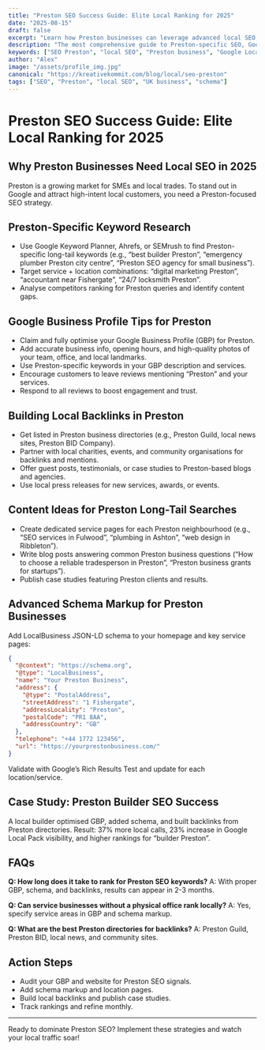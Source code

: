 ```yaml
---
title: "Preston SEO Success Guide: Elite Local Ranking for 2025"
date: "2025-08-15"
draft: false
excerpt: "Learn how Preston businesses can leverage advanced local SEO, schema, and long-tail keywords for top Google rankings."
description: "The most comprehensive guide to Preston-specific SEO, Google Local Pack, content marketing, and actionable steps for SMEs."
keywords: ["SEO Preston", "local SEO", "Preston business", "Google Local Pack", "schema markup", "long-tail keywords", "2025"]
author: "Alex"
image: "/assets/profile_img.jpg"
canonical: "https://kreativekommit.com/blog/local/seo-preston"
tags: ["SEO", "Preston", "local SEO", "UK business", "schema"]
---
```


# Preston SEO Success Guide: Elite Local Ranking for 2025

## Why Preston Businesses Need Local SEO in 2025
Preston is a growing market for SMEs and local trades. To stand out in Google and attract high-intent local customers, you need a Preston-focused SEO strategy.

## Preston-Specific Keyword Research
- Use Google Keyword Planner, Ahrefs, or SEMrush to find Preston-specific long-tail keywords (e.g., “best builder Preston”, “emergency plumber Preston city centre”, “Preston SEO agency for small business”).
- Target service + location combinations: “digital marketing Preston”, “accountant near Fishergate”, “24/7 locksmith Preston”.
- Analyse competitors ranking for Preston queries and identify content gaps.

## Google Business Profile Tips for Preston
- Claim and fully optimise your Google Business Profile (GBP) for Preston.
- Add accurate business info, opening hours, and high-quality photos of your team, office, and local landmarks.
- Use Preston-specific keywords in your GBP description and services.
- Encourage customers to leave reviews mentioning “Preston” and your services.
- Respond to all reviews to boost engagement and trust.

## Building Local Backlinks in Preston
- Get listed in Preston business directories (e.g., Preston Guild, local news sites, Preston BID Company).
- Partner with local charities, events, and community organisations for backlinks and mentions.
- Offer guest posts, testimonials, or case studies to Preston-based blogs and agencies.
- Use local press releases for new services, awards, or events.

## Content Ideas for Preston Long-Tail Searches
- Create dedicated service pages for each Preston neighbourhood (e.g., “SEO services in Fulwood”, “plumbing in Ashton”, “web design in Ribbleton”).
- Write blog posts answering common Preston business questions (“How to choose a reliable tradesperson in Preston”, “Preston business grants for startups”).
- Publish case studies featuring Preston clients and results.

## Advanced Schema Markup for Preston Businesses
Add LocalBusiness JSON-LD schema to your homepage and key service pages:
```json
{
  "@context": "https://schema.org",
  "@type": "LocalBusiness",
  "name": "Your Preston Business",
  "address": {
    "@type": "PostalAddress",
    "streetAddress": "1 Fishergate",
    "addressLocality": "Preston",
    "postalCode": "PR1 8AA",
    "addressCountry": "GB"
  },
  "telephone": "+44 1772 123456",
  "url": "https://yourprestonbusiness.com/"
}
```
Validate with Google’s Rich Results Test and update for each location/service.

## Case Study: Preston Builder SEO Success
A local builder optimised GBP, added schema, and built backlinks from Preston directories. Result: 37% more local calls, 23% increase in Google Local Pack visibility, and higher rankings for “builder Preston”.

## FAQs
**Q: How long does it take to rank for Preston SEO keywords?**
A: With proper GBP, schema, and backlinks, results can appear in 2-3 months.

**Q: Can service businesses without a physical office rank locally?**
A: Yes, specify service areas in GBP and schema markup.

**Q: What are the best Preston directories for backlinks?**
A: Preston Guild, Preston BID, local news, and community sites.

## Action Steps
- Audit your GBP and website for Preston SEO signals.
- Add schema markup and location pages.
- Build local backlinks and publish case studies.
- Track rankings and refine monthly.

---
Ready to dominate Preston SEO? Implement these strategies and watch your local traffic soar!
